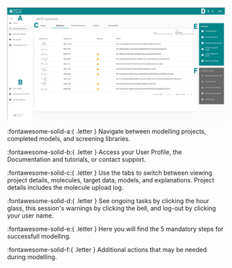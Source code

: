 

![](./assets/InterfaceOverview.png) 


:fontawesome-solid-a:{ .letter } 
Navigate between modelling projects, completed models, and screening libraries. 

:fontawesome-solid-b:{ .letter }
Access your User Profile, the Documentation and tutorials, or contact support.

:fontawesome-solid-c:{ .letter }
Use the tabs to switch between viewing project details, molecules, target data, models, and explanations. Project details includes the molecule upload log.

:fontawesome-solid-d:{ .letter }
See ongoing tasks by clicking the hour glass, this session's warnings by clicking the bell, and log-out by clicking your user name.

:fontawesome-solid-e:{ .letter }
Here you will find the 5 mandatory steps for successfull modelling.

:fontawesome-solid-f:{ .letter }
Additional actions that may be needed during modelling. 




